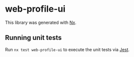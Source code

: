 # web-profile-ui

This library was generated with [Nx](https://nx.dev).

## Running unit tests

Run `nx test web-profile-ui` to execute the unit tests via [Jest](https://jestjs.io).
